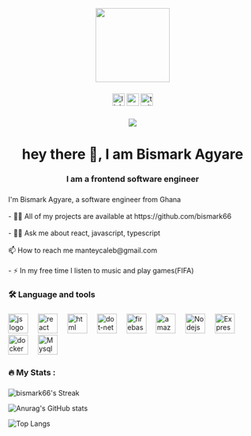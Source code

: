 <!--## Hi there 👋

I'm Bismaark Agyare from Ghana, and I am a software Engineer. I really Enjoy working with languages javascript.


[![Anurag's GitHub stats](https://github-readme-stats.vercel.app/api?username=bismark66)](https://github.com/anuraghazra/github-readme-stats) -->

<!--
**bismark66/bismark66** is a ✨ _special_ ✨ repository because its `README.md` (this file) appears on your GitHub profile.

Here are some ideas to get you started:

- 🔭 I’m currently working on ...
- 🌱 I’m currently learning ...
- 👯 I’m looking to collaborate on ...
- 🤔 I’m looking for help with ...
- 💬 Ask me about ...
- 📫 How to reach me: ...
- 😄 Pronouns: ...
- ⚡ Fun fact: ...
-->
<div align="center">
  <img height="150" src="https://camo.githubusercontent.com/62da68eb62b1e5f175f7d1f0191dd89a653d7908feb22d37d4a0ab07365d6791/68747470733a2f2f6d656469612e67697068792e636f6d2f6d656469612f4d3967624264396e6244724f5475314d71782f67697068792e676966"  />
</div>

###

<div align="center">
  <img src="https://www.linkedin.com/in/bismark-agyare-10371a1bb/" height="25" alt="linkedin logo"  />
<a href="https://chat.openai.com" target="_blank">  <img src="https://img.shields.io/static/v1?message=Youtube&logo=youtube&label=&color=FF0000&logoColor=white&labelColor=&style=for-the-badge" height="25" alt="youtube logo"  /></a>
  <img src="https://img.shields.io/static/v1?message=Twitter&logo=twitter&label=&color=1DA1F2&logoColor=white&labelColor=&style=for-the-badge" height="25" alt="twitter logo"  />
</div>

###

<div align="center">
  <img src="https://visitor-badge.laobi.icu/badge?page_id=maurodesouza.maurodesouza&"  />
</div>

###

<h1 align="center">hey there 👋, I am Bismark Agyare </h1>

###
<h3 align="center"> I am a frontend software engineer </h3>


###

<p align="left">I'm Bismark Agyare, a software engineer from Ghana <br><br>- 👨‍💻 All of my projects are available at https://github.com/bismark66 <br><br>- 🔭💬 Ask me about react, javascript, typescript
<br><br>📫 How to reach me manteycaleb@gmail.com <br><br> - ⚡ In my free time I listen to music and play games(FIFA)</p>

###

<h3 align="left">🛠 Language and tools</h3>

###

<div align="left">
  <img src="https://upload.wikimedia.org/wikipedia/commons/6/6a/JavaScript-logo.png" height="40" alt="js logo"  />
  <img width="12" />
  <img src="https://upload.wikimedia.org/wikipedia/commons/a/a7/React-icon.svg" height="40" alt="react logo"  />
  <img width="12" />
  <img src="https://upload.wikimedia.org/wikipedia/commons/6/61/HTML5_logo_and_wordmark.svg" height="40" alt="html logo"  />
  <img width="12" />
  <img src="https://upload.wikimedia.org/wikipedia/commons/d/d5/CSS3_logo_and_wordmark.svg" height="40" alt="dot-net logo"  />
  <img width="12" />
  <img src="https://cdn.jsdelivr.net/gh/devicons/devicon/icons/firebase/firebase-plain-wordmark.svg" height="40" alt="firebase logo"  />
  <img width="12" />
  <img src="https://upload.wikimedia.org/wikipedia/commons/4/4c/Typescript_logo_2020.svg" height="40" alt="amazonwebservices logo"  />
  <img width="12" />
  <img src="https://upload.wikimedia.org/wikipedia/commons/d/d9/Node.js_logo.svg" height="40" alt="Nodejs logo"  />
  <img width="12" />
  <img src="https://upload.wikimedia.org/wikipedia/commons/6/64/Expressjs.png" height="40" alt="Express logo"  />
  <img width="12" />
  <img src="https://cdn.jsdelivr.net/gh/devicons/devicon/icons/docker/docker-plain-wordmark.svg" height="40" alt="docker logo"  />
  <img width="12" />
  <img src="https://upload.wikimedia.org/wikipedia/en/d/dd/MySQL_logo.svg" height="40" alt="Mysql logo"/>
</div>

###

<h3 align="left">🔥   My Stats :</h3>

###

<!--<div align="start">
  <img src="https://streak-stats.demolab.com?user=maurodesouza&locale=en&mode=daily&theme=dark&hide_border=false&border_radius=5&order=3" height="220" alt="streak graph"  />
 
</div> -->

![bismark66's Streak](https://github-readme-streak-stats.herokuapp.com/?user=bismark66&theme=vue-dark&hide_border=true)
 

 ![Anurag's GitHub stats](https://github-readme-stats.vercel.app/api?username=bismark66&show_icons=true&theme=radical)

![Top Langs](https://github-readme-stats.vercel.app/api/top-langs/?username=bismark66&hide_progress=false)
###

